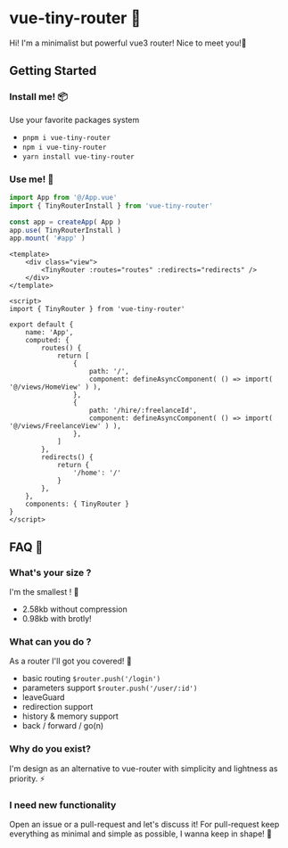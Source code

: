 # vue-tiny-router 🌱
Hi! I'm a minimalist but powerful vue3 router! Nice to meet you!👋

## Getting Started

### Install me! 📦
Use your favorite packages system 
- `pnpm i vue-tiny-router`
- `npm i vue-tiny-router`
- `yarn install vue-tiny-router`

### Use me! 🚀
``` js
import App from '@/App.vue'
import { TinyRouterInstall } from 'vue-tiny-router'

const app = createApp( App )
app.use( TinyRouterInstall )
app.mount( '#app' )
```

``` vue
<template>
	<div class="view">
		<TinyRouter :routes="routes" :redirects="redirects" />
	</div>
</template>

<script>
import { TinyRouter } from 'vue-tiny-router'

export default {
	name: 'App',
	computed: {
		routes() {
			return [
				{
					path: '/',
					component: defineAsyncComponent( () => import( '@/views/HomeView' ) ),
				},
				{
					path: '/hire/:freelanceId',
					component: defineAsyncComponent( () => import( '@/views/FreelanceView' ) ),
				},
			]
		},
		redirects() {
			return {
				'/home': '/'
			}
		},
	},
	components: { TinyRouter }
}
</script>
```

## FAQ 💬

### What's your size ?
I'm the smallest ! 🤏
- 2.58kb without compression
- 0.98kb with brotly!

### What can you do ?
As a router I'll got you covered! 💪
- basic routing `$router.push('/login')` 
- parameters support `$router.push('/user/:id')`
- leaveGuard 
- redirection support 
- history & memory support 
- back / forward / go(n)

### Why do you exist?
I'm design as an alternative to vue-router with simplicity and lightness as priority. ⚡

### I need new functionality
Open an issue or a pull-request and let's discuss it! For pull-request keep everything as minimal and simple as possible, I wanna keep in shape! 🕺
